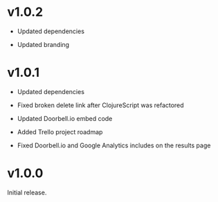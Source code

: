 v1.0.2
====

* Updated dependencies

* Updated branding

v1.0.1
====

* Updated dependencies

* Fixed broken delete link after ClojureScript was refactored

* Updated Doorbell.io embed code

* Added Trello project roadmap

* Fixed Doorbell.io and Google Analytics includes on the results page

v1.0.0
====
Initial release.